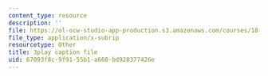 ```yaml
---
content_type: resource
description: ''
file: https://ol-ocw-studio-app-production.s3.amazonaws.com/courses/18-01sc-single-variable-calculus-fall-2010/67093f8c9f9155b1a660bd928377426e_4Q37iOyBq44.vtt
file_type: application/x-subrip
resourcetype: Other
title: 3play caption file
uid: 67093f8c-9f91-55b1-a660-bd928377426e
---
```


